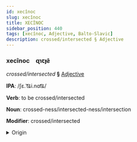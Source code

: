 ```yaml
---
id: xecînoc
slug: xecînoc
title: XECÎNOC
sidebar_position: 440
tags: [xecînoc, Adjective, Balto-Slavic]
description: crossed/intersected § Adjective
---
```


### xecînoc&emsp;<span kind="abugida">ɋɿꞇɟƨ̄</span>

*crossed/intersected* **§** [Adjective](../../tags/Adjective)

**IPA**: /ʃɛ.ˈt͡ɕi.nɑt͡ɕ/

**Verb**: to be crossed/intersected

**Noun**: crossed-ness/intersected-ness/intersection

**Modifier**: crossed/intersected

<details>
    <summary>Origin</summary>
    Polish przecinać /pʂɛˈt͡ɕi.nat͡ɕ/<br/>
    <em>Balto-Slavic Language Family</em>
</details>